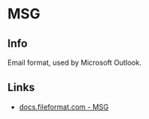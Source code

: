 # MSG
## Info
Email format, used by Microsoft Outlook.

## Links
- [docs.fileformat.com - MSG](https://docs.fileformat.com/de/email/msg/)
